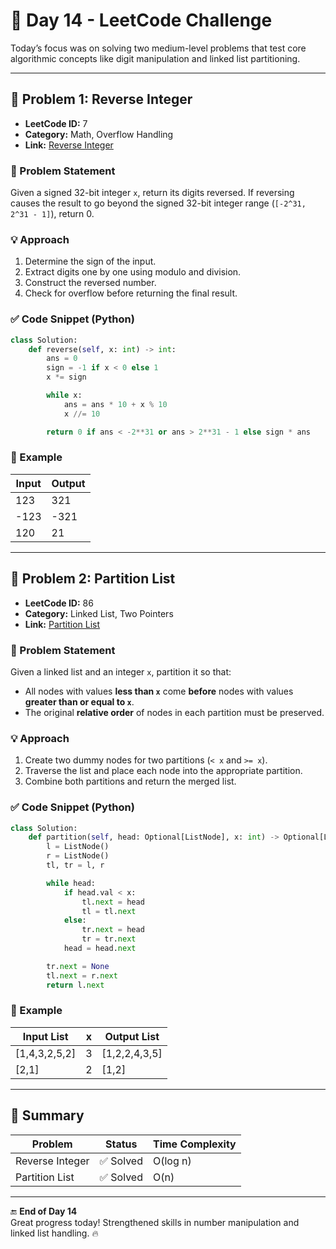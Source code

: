 
# 📅 Day 14 - LeetCode Challenge

Today’s focus was on solving two medium-level problems that test core algorithmic concepts like digit manipulation and linked list partitioning.

---

## 🔁 Problem 1: Reverse Integer

- **LeetCode ID:** 7  
- **Category:** Math, Overflow Handling  
- **Link:** [Reverse Integer](https://leetcode.com/problems/reverse-integer/)

### 🧠 Problem Statement

Given a signed 32-bit integer `x`, return its digits reversed. If reversing causes the result to go beyond the signed 32-bit integer range (`[-2^31, 2^31 - 1]`), return 0.

### 💡 Approach

1. Determine the sign of the input.
2. Extract digits one by one using modulo and division.
3. Construct the reversed number.
4. Check for overflow before returning the final result.

### ✅ Code Snippet (Python)
```python
class Solution:
    def reverse(self, x: int) -> int:
        ans = 0
        sign = -1 if x < 0 else 1
        x *= sign

        while x:
            ans = ans * 10 + x % 10
            x //= 10

        return 0 if ans < -2**31 or ans > 2**31 - 1 else sign * ans
```

### 🧪 Example

| Input | Output |
|-------|--------|
| 123   | 321    |
| -123  | -321   |
| 120   | 21     |

---

## 🔗 Problem 2: Partition List

- **LeetCode ID:** 86  
- **Category:** Linked List, Two Pointers  
- **Link:** [Partition List](https://leetcode.com/problems/partition-list/)

### 🧠 Problem Statement

Given a linked list and an integer `x`, partition it so that:
- All nodes with values **less than `x`** come **before** nodes with values **greater than or equal to `x`**.
- The original **relative order** of nodes in each partition must be preserved.

### 💡 Approach

1. Create two dummy nodes for two partitions (`< x` and `>= x`).
2. Traverse the list and place each node into the appropriate partition.
3. Combine both partitions and return the merged list.

### ✅ Code Snippet (Python)
```python
class Solution:
    def partition(self, head: Optional[ListNode], x: int) -> Optional[ListNode]:
        l = ListNode()
        r = ListNode()
        tl, tr = l, r

        while head:
            if head.val < x:
                tl.next = head
                tl = tl.next
            else:
                tr.next = head
                tr = tr.next
            head = head.next

        tr.next = None
        tl.next = r.next
        return l.next
```

### 🧪 Example

| Input List         | x | Output List      |
|--------------------|---|------------------|
| [1,4,3,2,5,2]       | 3 | [1,2,2,4,3,5]     |
| [2,1]              | 2 | [1,2]             |

---

## 🧩 Summary

| Problem             | Status    | Time Complexity |
|---------------------|-----------|------------------|
| Reverse Integer     | ✅ Solved | O(log n)         |
| Partition List      | ✅ Solved | O(n)             |

---

🔚 **End of Day 14**  
Great progress today! Strengthened skills in number manipulation and linked list handling. 🔥
